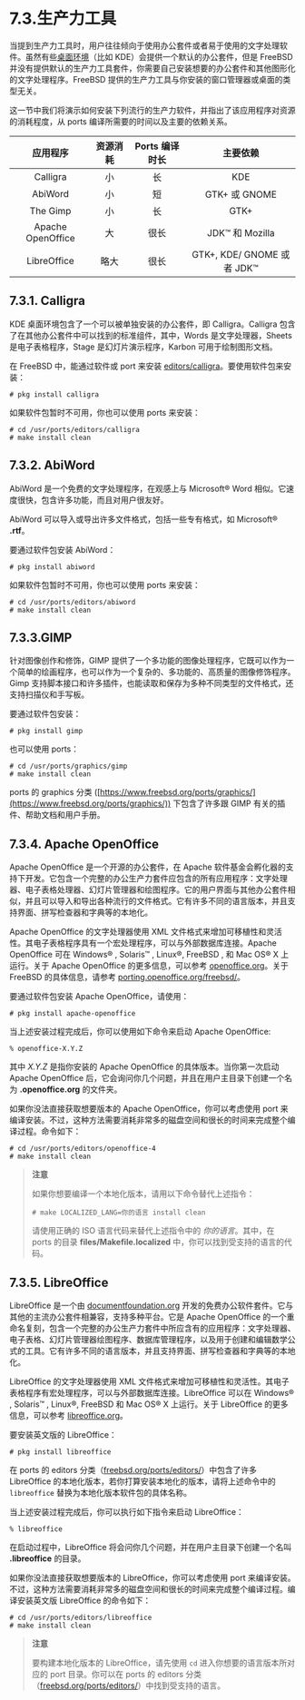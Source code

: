 # 7.3.生产力工具

当提到生产力工具时，用户往往倾向于使用办公套件或者易于使用的文字处理软件。虽然有些[桌面环境](https://docs.freebsd.org/en/books/handbook/book/#x11-wm)（比如 KDE）会提供一个默认的办公套件，但是 FreeBSD 并没有提供默认的生产力工具套件，你需要自己安装想要的办公套件和其他图形化的文字处理程序。FreeBSD 提供的生产力工具与你安装的窗口管理器或桌面的类型无关。

这一节中我们将演示如何安装下列流行的生产力软件，并指出了该应用程序对资源的消耗程度，从 ports 编译所需要的时间以及主要的依赖关系。

|        应用程序       | 资源消耗 | Ports 编译时长 |           主要依赖           |
| :---------------: | :--: | :--------: | :----------------------: |
|      Calligra     |   小  |      长     |            KDE           |
|      AbiWord      |   小  |      短     |       GTK+ 或 GNOME       |
|      The Gimp     |   小  |      长     |           GTK+           |
| Apache OpenOffice |   大  |     很长     |      JDK™ 和 Mozilla      |
|    LibreOffice    |  略大  |     很长     | GTK+, KDE/ GNOME 或者 JDK™ |

## 7.3.1. Calligra

KDE 桌面环境包含了一个可以被单独安装的办公套件，即 Calligra。Calligra 包含了在其他办公套件中可以找到的标准组件，其中，Words 是文字处理器，Sheets 是电子表格程序，Stage 是幻灯片演示程序，Karbon 可用于绘制图形文档。

在 FreeBSD 中，能通过软件或 port 来安装 [editors/calligra](https://cgit.freebsd.org/ports/tree/editors/calligra/pkg-descr)。要使用软件包来安装：

```
# pkg install calligra
```

如果软件包暂时不可用，你也可以使用 ports 来安装：

```
# cd /usr/ports/editors/calligra
# make install clean
```

## 7.3.2. AbiWord

AbiWord 是一个免费的文字处理程序，在观感上与 Microsoft® Word 相似。它速度很快，包含许多功能，而且对用户很友好。

AbiWord 可以导入或导出许多文件格式，包括一些专有格式，如 Microsoft® **.rtf**。

要通过软件包安装 AbiWord：

```
# pkg install abiword
```

如果软件包暂时不可用，你也可以使用 ports 来安装：

```
# cd /usr/ports/editors/abiword
# make install clean
```

## 7.3.3.GIMP

针对图像创作和修饰，GIMP 提供了一个多功能的图像处理程序，它既可以作为一个简单的绘画程序，也可以作为一个复杂的、多功能的、高质量的图像修饰程序。Gimp 支持脚本接口和许多插件，也能读取和保存为多种不同类型的文件格式，还支持扫描仪和手写板。

要通过软件包安装：

```
# pkg install gimp
```

也可以使用 ports：

```
# cd /usr/ports/graphics/gimp
# make install clean
```

ports 的 graphics 分类 ([https://www.freebsd.org/ports/graphics/](https://www.freebsd.org/ports/graphics/)) 下包含了许多跟 GIMP 有关的插件、帮助文档和用户手册。

## 7.3.4. Apache OpenOffice

Apache OpenOffice 是一个开源的办公套件，在 Apache 软件基金会孵化器的支持下开发。它包含一个完整的办公生产力套件应包含的所有应用程序：文字处理器、电子表格处理器、幻灯片管理器和绘图程序。它的用户界面与其他办公套件相似，并且可以导入和导出各种流行的文件格式。它有许多不同的语言版本，并且支持界面、拼写检查器和字典等的本地化。

Apache OpenOffice 的文字处理器使用 XML 文件格式来增加可移植性和灵活性。其电子表格程序具有一个宏处理程序，可以与外部数据库连接。Apache OpenOffice 可在 Windows® , Solaris™ , Linux®, FreeBSD , 和 Mac OS® X 上运行。关于 Apache OpenOffice 的更多信息，可以参考 [openoffice.org](http://openoffice.org/)。关于 FreeBSD 的具体信息，请参考 [porting.openoffice.org/freebsd/](http://porting.openoffice.org/freebsd/)。

要通过软件包安装 Apache OpenOffice，请使用：

```
# pkg install apache-openoffice
```

当上述安装过程完成后，你可以使用如下命令来启动 Apache OpenOffice:

```
% openoffice-X.Y.Z
```

其中 _X.Y.Z_ 是指你安装的 Apache OpenOffice 的具体版本。当你第一次启动 Apache OpenOffice 后，它会询问你几个问题，并且在用户主目录下创建一个名为 **.openoffice.org** 的文件夹。

如果你没法直接获取想要版本的 Apache OpenOffice，你可以考虑使用 port 来编译安装。不过，这种方法需要消耗非常多的磁盘空间和很长的时间来完成整个编译过程。命令如下：

```
# cd /usr/ports/editors/openoffice-4
# make install clean
```

> **注意**
>
> 如果你想要编译一个本地化版本，请用以下命令替代上述指令：
>
> ```
> # make LOCALIZED_LANG=你的语言 install clean
> ```
>
> 请使用正确的 ISO 语言代码来替代上述指令中的 _你的语言_。其中，在 ports 的目录 **files/Makefile.localized** 中，你可以找到受支持的语言的代码。

## 7.3.5. LibreOffice

LibreOffice 是一个由 [documentfoundation.org](http://www.documentfoundation.org/) 开发的免费办公软件套件。它与其他的主流办公套件相兼容，支持多种平台。它是 Apache OpenOffice 的一个重命名复刻，包含一个完整的办公生产力套件中所应含有的应用程序：文字处理器、电子表格、幻灯片管理器绘图程序、数据库管理程序，以及用于创建和编辑数学公式的工具。它有许多不同的语言版本，并且支持界面、拼写检查器和字典等的本地化。

LibreOffice 的文字处理器使用 XML 文件格式来增加可移植性和灵活性。其电子表格程序有宏处理程序，可以与外部数据库连接。LibreOffice 可以在 Windows® , Solaris™ , Linux®, FreeBSD 和 Mac OS® X 上运行。关于 LibreOffice 的更多信息，可以参考 [libreoffice.org](http://www.libreoffice.org/)。

要安装英文版的 LibreOffice：

```
# pkg install libreoffice
```

在 ports 的 editors 分类（[freebsd.org/ports/editors/](https://www.freebsd.org/ports/editors/)）中包含了许多 LibreOffice 的本地化版本，若你打算安装本地化的版本，请将上述命令中的 `libreoffice` 替换为本地化版本软件包的具体名称。

当上述安装过程完成后，你可以执行如下指令来启动 LibreOffice：

```
% libreoffice
```

在启动过程中，LibreOffice 将会问你几个问题，并在用户主目录下创建一个名叫 **.libreoffice** 的目录。

如果你没法直接获取想要版本的 LibreOffice，你可以考虑使用 port 来编译安装。不过，这种方法需要消耗非常多的磁盘空间和很长的时间来完成整个编译过程。编译安装英文版 LibreOffice 的命令如下：

```
# cd /usr/ports/editors/libreoffice
# make install clean
```

> **注意**
>
> 要构建本地化版本的 LibreOffice，请先使用 `cd` 进入你想要的语言版本所对应的 port 目录。你可以在 ports 的 editors 分类（[freebsd.org/ports/editors/](https://www.freebsd.org/ports/editors/)）中找到受支持的语言。
